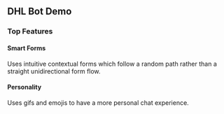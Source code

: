 ## DHL Bot Demo


### Top Features

#### Smart Forms

Uses intuitive contextual forms which follow a random path rather than a straight unidirectional form flow.


#### Personality

Uses gifs and emojis to have a more personal chat experience.
